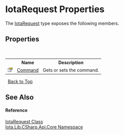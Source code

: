 # IotaRequest Properties
 

The <a href="T_Iota_Lib_CSharp_Api_Core_IotaRequest">IotaRequest</a> type exposes the following members.


## Properties
&nbsp;<table><tr><th></th><th>Name</th><th>Description</th></tr><tr><td>![Public property](media/pubproperty.gif "Public property")</td><td><a href="P_Iota_Lib_CSharp_Api_Core_IotaRequest_Command">Command</a></td><td>
Gets or sets the command.</td></tr></table>&nbsp;
<a href="#iotarequest-properties">Back to Top</a>

## See Also


#### Reference
<a href="T_Iota_Lib_CSharp_Api_Core_IotaRequest">IotaRequest Class</a><br /><a href="N_Iota_Lib_CSharp_Api_Core">Iota.Lib.CSharp.Api.Core Namespace</a><br />